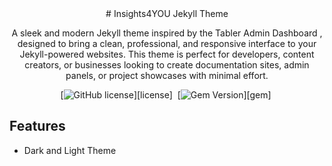 <!-- markdownlint-disable-next-line -->
<div align='center'>
# Insights4YOU Jekyll Theme

A sleek and modern Jekyll theme inspired by the Tabler Admin Dashboard , designed to bring a clean, professional, and responsive interface to your Jekyll-powered websites. This theme is perfect for developers, content creators, or businesses looking to create documentation sites, admin panels, or project showcases with minimal effort.

[![GitHub license](https://img.shields.io/github/license/marciopaiva/insights4you-jekyll-theme?color=goldenrod)][license]&nbsp;
[![Gem Version](https://img.shields.io/gem/v/insights4you-jekyll-theme?&logo=RubyGems&logoColor=ghostwhite&label=gem&color=orange)][gem]&nbsp;
</div>

## Features

- Dark and Light Theme

